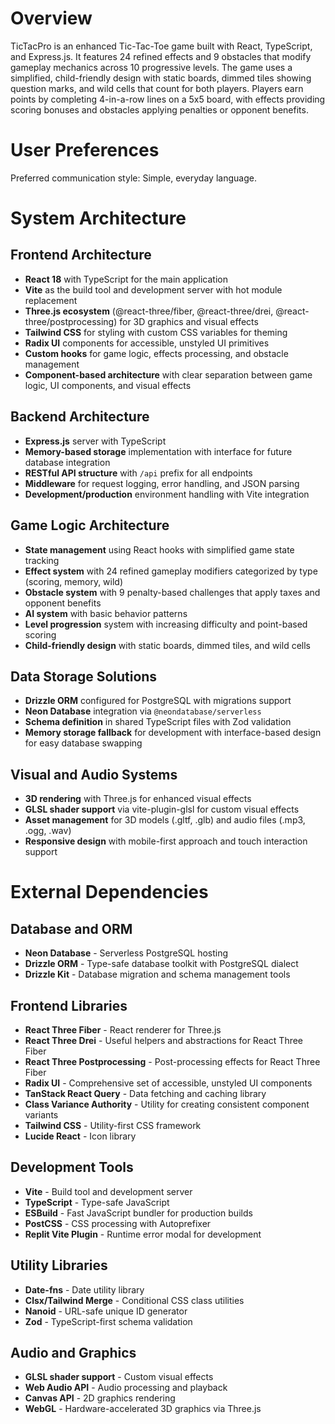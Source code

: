 # Overview

TicTacPro is an enhanced Tic-Tac-Toe game built with React, TypeScript, and Express.js. It features 24 refined effects and 9 obstacles that modify gameplay mechanics across 10 progressive levels. The game uses a simplified, child-friendly design with static boards, dimmed tiles showing question marks, and wild cells that count for both players. Players earn points by completing 4-in-a-row lines on a 5x5 board, with effects providing scoring bonuses and obstacles applying penalties or opponent benefits.

# User Preferences

Preferred communication style: Simple, everyday language.

# System Architecture

## Frontend Architecture
- **React 18** with TypeScript for the main application
- **Vite** as the build tool and development server with hot module replacement
- **Three.js ecosystem** (@react-three/fiber, @react-three/drei, @react-three/postprocessing) for 3D graphics and visual effects
- **Tailwind CSS** for styling with custom CSS variables for theming
- **Radix UI** components for accessible, unstyled UI primitives
- **Custom hooks** for game logic, effects processing, and obstacle management
- **Component-based architecture** with clear separation between game logic, UI components, and visual effects

## Backend Architecture
- **Express.js** server with TypeScript
- **Memory-based storage** implementation with interface for future database integration
- **RESTful API structure** with `/api` prefix for all endpoints
- **Middleware** for request logging, error handling, and JSON parsing
- **Development/production** environment handling with Vite integration

## Game Logic Architecture
- **State management** using React hooks with simplified game state tracking
- **Effect system** with 24 refined gameplay modifiers categorized by type (scoring, memory, wild)
- **Obstacle system** with 9 penalty-based challenges that apply taxes and opponent benefits
- **AI system** with basic behavior patterns
- **Level progression** system with increasing difficulty and point-based scoring
- **Child-friendly design** with static boards, dimmed tiles, and wild cells

## Data Storage Solutions
- **Drizzle ORM** configured for PostgreSQL with migrations support
- **Neon Database** integration via `@neondatabase/serverless`
- **Schema definition** in shared TypeScript files with Zod validation
- **Memory storage fallback** for development with interface-based design for easy database swapping

## Visual and Audio Systems
- **3D rendering** with Three.js for enhanced visual effects
- **GLSL shader support** via vite-plugin-glsl for custom visual effects
- **Asset management** for 3D models (.gltf, .glb) and audio files (.mp3, .ogg, .wav)
- **Responsive design** with mobile-first approach and touch interaction support

# External Dependencies

## Database and ORM
- **Neon Database** - Serverless PostgreSQL hosting
- **Drizzle ORM** - Type-safe database toolkit with PostgreSQL dialect
- **Drizzle Kit** - Database migration and schema management tools

## Frontend Libraries
- **React Three Fiber** - React renderer for Three.js
- **React Three Drei** - Useful helpers and abstractions for React Three Fiber
- **React Three Postprocessing** - Post-processing effects for React Three Fiber
- **Radix UI** - Comprehensive set of accessible, unstyled UI components
- **TanStack React Query** - Data fetching and caching library
- **Class Variance Authority** - Utility for creating consistent component variants
- **Tailwind CSS** - Utility-first CSS framework
- **Lucide React** - Icon library

## Development Tools
- **Vite** - Build tool and development server
- **TypeScript** - Type-safe JavaScript
- **ESBuild** - Fast JavaScript bundler for production builds
- **PostCSS** - CSS processing with Autoprefixer
- **Replit Vite Plugin** - Runtime error modal for development

## Utility Libraries
- **Date-fns** - Date utility library
- **Clsx/Tailwind Merge** - Conditional CSS class utilities
- **Nanoid** - URL-safe unique ID generator
- **Zod** - TypeScript-first schema validation

## Audio and Graphics
- **GLSL shader support** - Custom visual effects
- **Web Audio API** - Audio processing and playback
- **Canvas API** - 2D graphics rendering
- **WebGL** - Hardware-accelerated 3D graphics via Three.js